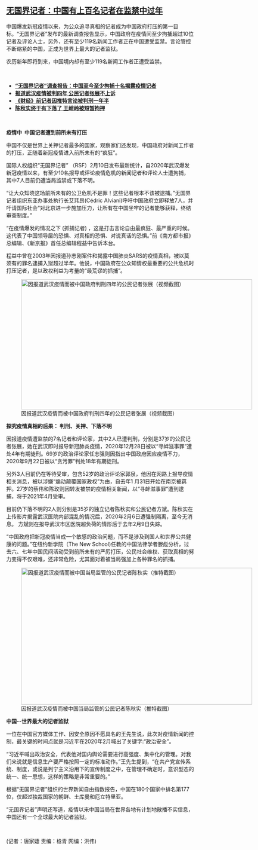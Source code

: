 <!--1612991981000-->
[无国界记者：中国有上百名记者在监禁中过年](https://www.rfa.org/mandarin/yataibaodao/meiti/jt-02102021103959.html)
------

<p></p><p>中国爆发新冠疫情以来，为公众追寻真相的记者成为中国政府打压的第一目标。“无国界记者”发布的最新调查报告显示，中国政府在疫情间至少拘捕超过<span>10</span><span>位记者及评论人士，另外，还有至少</span><span>119</span><span>名新闻工作者正在中国遭受监禁。言论管控不断缩紧的中国，正成为世界上最大的记者监狱。</span><span></span></p><p><span>农历新年即将到来，中国境内却有至少</span><span>119</span><span>名新闻工作者正遭受监禁。</span></p><p><br/></p><ul><li><a href="https://www.rfa.org/mandarin/Xinwen/2-02102021080237.html"><strong>“无国界记者”调查报告：中国至今至少拘捕十名揭露疫情记者</strong></a></li><li><strong><a href="https://www.rfa.org/mandarin/Xinwen/1-01132021094258.html">报道武汉疫情被判四年 公民记者张展不上诉</a></strong></li><li><strong><a href="https://www.rfa.org/mandarin/yataibaodao/renquanfazhi/pl-01082021135433.html">《财经》前记者因推特言论被判刑一年半</a></strong></li><li><strong><a href="https://www.rfa.org/mandarin/yataibaodao/renquanfazhi/cm-09182020131851.html">陈秋实终于有下落了 王峭岭被短暂拘押</a></strong></li></ul><p><br/></p><p><strong>疫情中  中国记者遭到前所未有打压</strong></p><p><span>中国不仅是世界上关押记者最多的国家，观察家们还发现，中国政府对新闻工作者的打压，正随着新冠疫情进入前所未有的“疯狂”。</span></p><p><span>国际人权组织“无国界记者”</span><span> </span><span>（</span><span>RSF</span><span>）</span><span>2</span><span>月</span><span>10</span><span>日发布最新统计，自</span><span>2020</span><span>年武汉爆发新冠疫情以来，有至少</span><span>10</span><span>名报导或评论疫情危机的新闻记者和评论人士遭拘捕，其中</span><span>7</span><span>人目前仍遭当局监禁或下落不明。</span></p><p><span>“让大众知晓这场前所未有的公卫危机不是罪！这些记者根本不该被逮捕。”无国界记者组织东亚办事处执行长艾玮昂</span><span>(Cédric Alviani)</span><span>呼吁中国政府立即释放</span><span>7</span><span>人，并吁请国际社会“对北京进一步施加压力，让所有在中国坐牢的记者能够获释，终结审查制度。”</span></p><p><span>“在疫情爆发的情况之下</span><span> (</span><span>抓捕记者</span><span>) </span><span>，这是打击言论自由最疯狂、最严重的时候。这代表了中国领导层的恐惧、对真相的恐惧、对说真话的恐惧。”前《南方都市报》总编辑、《新京报》首任总编辑程益中告诉本台。</span></p><p><span>程益中曾在</span><span>2003</span><span>年因报道孙志刚案件和揭露中国肺炎</span><span>SARS</span><span>的疫情真相，被以莫须有的罪名逮捕入狱超过半年。他说，中国政府在公众知情权最重要的公共危机时打压记者，是以政权利益为考量的“最荒谬的抓捕”。</span></p><p><span><figure class="image-richtext image-inline captioned" style="width:620px;"><img alt="因报道武汉疫情而被中国政府判刑四年的公民记者张展（视频截图）" height="348" src="https://www.rfa.org/mandarin/yataibaodao/meiti/jt-02102021103959.html/jt0210a.jpg/@@images/80057c85-8bac-4a36-8de3-0060b5944f54.jpeg" title="jt0210a.jpg" width="620"/><figcaption class="image-caption">因报道武汉疫情而被中国政府判刑四年的公民记者张展（视频截图）</figcaption><small></small></figure></span></p><p><span></span><strong>探究疫情真相的后果： 判刑、关押、下落不明</strong></p><p><span>因报道疫情遭监禁的</span><span>7</span><span>名记者和评论家，其中</span><span>2</span><span>人已遭判刑，分别是</span><span>37</span><span>岁的公民记者张展，她在武汉即时报导新冠肺炎疫情，</span><span>2020</span><span>年</span><span>12</span><span>月</span><span>28</span><span>日被以“寻衅滋事罪”遭处</span><span>4</span><span>年有期徒刑。</span><span>69</span><span>岁的政治评论家任志强则因指出中国政府因应疫情不力，</span><span>2020</span><span>年</span><span>9</span><span>月</span><span>22</span><span>日被以“贪污罪”判处</span><span>18</span><span>年有期徒刑。</span></p><p><span>另外</span><span>3</span><span>人目前仍在等待受审，包含</span><span>52</span><span>岁的政治评论家郭泉，他因在网路上报导疫情相关消息，被以涉嫌“煽动颠覆国家政权”为由，自去年</span><span>1 </span><span>月</span><span>31</span><span>日开始在南京被羁押。</span><span>27</span><span>岁的蔡伟和陈玫则因转发被禁的疫情相关新闻，以“寻衅滋事罪”遭到逮捕，将于</span><span>2021</span><span>年</span><span>4</span><span>月受审。</span></p><p><span>目前仍下落不明的</span><span>2</span><span>人则分别是</span><span>35</span><span>岁的独立记者陈秋实和公民记者方斌。陈秋实</span><span>在上传影片揭露武汉医院内部混乱的情况后，</span><span>2020</span><span>年</span><span>2</span><span>月</span><span>6</span><span>日遭强制隔离，至今无消息。</span><span> </span><span>方斌则在报导武汉市区医院超负荷的情形后于去年</span><span>2</span><span>月</span><span>9</span><span>日失踪。</span></p><p><span>“中国政府把新冠疫情当成一个敏感的政治问题，而不是涉及到国人和世界公共健康的问题。”在纽约新学院（</span><span>The New School)</span><span>任教的中国法律学者滕彪分析，过去六、七年中国民间活动受到前所未有的严厉打压，公民社会维权、获取真相的努力变得不仅艰难，还非常危险，尤其面对着被当局强加上各种罪名的抓捕。</span></p><p><span><figure class="image-richtext image-inline captioned" style="width:620px;"><img alt="因报道武汉疫情而被中国当局监管的公民记者陈秋实（推特截图）" height="366" src="https://www.rfa.org/mandarin/yataibaodao/meiti/jt-02102021103959.html/jt0210c.jpg/@@images/d8761168-e2a8-4f53-8d56-c01138f38a10.jpeg" title="jt0210c.jpg" width="620"/><figcaption class="image-caption">因报道武汉疫情而被中国当局监管的公民记者陈秋实（推特截图）</figcaption><small></small></figure></span></p><p><strong>中国--世界最大的记者监狱</strong></p><p><span>一位在中国官方媒体工作、因安全原因不愿具名的王先生说，此次对疫情新闻的控制，最关键的时间点就是习近平在</span><span>2020</span><span>年</span><span>2</span><span>月喊出了关键字</span><span>:</span><span>“政治安全”。</span></p><p><span>“习近平喊出政治安全，代表他对国内舆论需要进行高强度、集中化的管理。对我们来说就是信息生产要严格按照一定的标准动作。”王先生提到，“在共产党宣传系统、制度，或说是列宁主义沿用下的宣传制度之中，在管理不确定时，意识型态的统一、统一思想，这样的策略是非常重要的。</span><span>”</span></p><p><span>根据“无国界记者”组织的世界新闻自由指数报告，中国在</span><span>180</span><span>个国家中排名第</span><span>177</span><span>位，仅超过独裁国家的朝鲜、土库曼和厄立特里亚。</span></p><p><span>“无国界记者”声明还写道，疫情以来中国当局在世界各地有计划地散播不实信息，中国还有一个全球最大的记者监狱。</span></p><p><br/></p><p><span>(</span><span>记者：唐家婕   责编：梒青   网编：洪伟</span><span>)</span></p>
